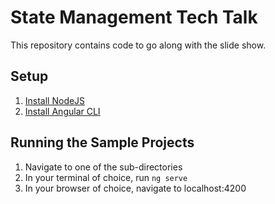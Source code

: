 # State Management Tech Talk

This repository contains code to go along with the slide show.

## Setup

1. [Install NodeJS](https://nodejs.org/en/)
2. [Install Angular CLI](https://cli.angular.io/)

## Running the Sample Projects

1. Navigate to one of the sub-directories
2. In your terminal of choice, run `ng serve`
3. In your browser of choice, navigate to localhost:4200